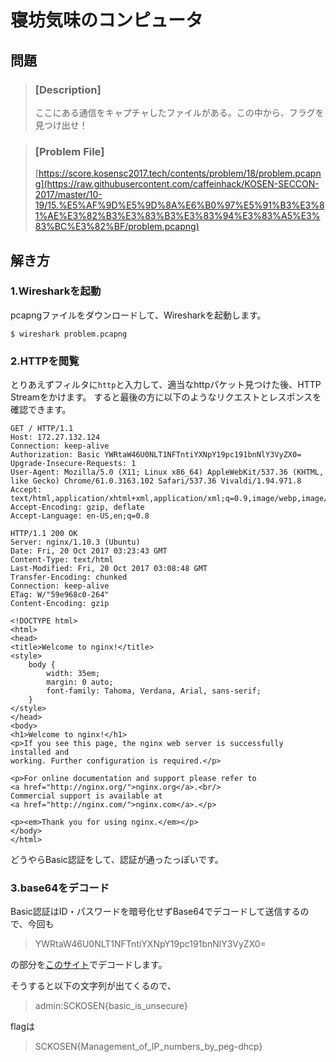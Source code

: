 # 寝坊気味のコンピュータ
## 問題
> ### [Description]
> ここにある通信をキャプチャしたファイルがある。この中から、フラグを見つけ出せ！

> ### [Problem File]
> [https://score.kosensc2017.tech/contents/problem/18/problem.pcapng](https://raw.githubusercontent.com/caffeinhack/KOSEN-SECCON-2017/master/10-19/15.%E5%AF%9D%E5%9D%8A%E6%B0%97%E5%91%B3%E3%81%AE%E3%82%B3%E3%83%B3%E3%83%94%E3%83%A5%E3%83%BC%E3%82%BF/problem.pcapng)

## 解き方
### 1.Wiresharkを起動
pcapngファイルをダウンロードして、Wiresharkを起動します。
```
$ wireshark problem.pcapng
```

### 2.HTTPを閲覧
とりあえずフィルタに`http`と入力して、適当なhttpパケット見つけた後、HTTP Streamをかけます。
すると最後の方に以下のようなリクエストとレスポンスを確認できます。

```
GET / HTTP/1.1
Host: 172.27.132.124
Connection: keep-alive
Authorization: Basic YWRtaW46U0NLT1NFTntiYXNpY19pc191bnNlY3VyZX0=
Upgrade-Insecure-Requests: 1
User-Agent: Mozilla/5.0 (X11; Linux x86_64) AppleWebKit/537.36 (KHTML, like Gecko) Chrome/61.0.3163.102 Safari/537.36 Vivaldi/1.94.971.8
Accept: text/html,application/xhtml+xml,application/xml;q=0.9,image/webp,image/apng,*/*;q=0.8
Accept-Encoding: gzip, deflate
Accept-Language: en-US,en;q=0.8

HTTP/1.1 200 OK
Server: nginx/1.10.3 (Ubuntu)
Date: Fri, 20 Oct 2017 03:23:43 GMT
Content-Type: text/html
Last-Modified: Fri, 20 Oct 2017 03:08:48 GMT
Transfer-Encoding: chunked
Connection: keep-alive
ETag: W/"59e968c0-264"
Content-Encoding: gzip

<!DOCTYPE html>
<html>
<head>
<title>Welcome to nginx!</title>
<style>
    body {
        width: 35em;
        margin: 0 auto;
        font-family: Tahoma, Verdana, Arial, sans-serif;
    }
</style>
</head>
<body>
<h1>Welcome to nginx!</h1>
<p>If you see this page, the nginx web server is successfully installed and
working. Further configuration is required.</p>

<p>For online documentation and support please refer to
<a href="http://nginx.org/">nginx.org</a>.<br/>
Commercial support is available at
<a href="http://nginx.com/">nginx.com</a>.</p>

<p><em>Thank you for using nginx.</em></p>
</body>
</html>
```

どうやらBasic認証をして、認証が通ったっぽいです。


### 3.base64をデコード
Basic認証はID・パスワードを暗号化せずBase64でデコードして送信するので、今回も
> YWRtaW46U0NLT1NFTntiYXNpY19pc191bnNlY3VyZX0=

の部分を[このサイト](https://base64encode.uic.jp/)でデコードします。

そうすると以下の文字列が出てくるので、
> admin:SCKOSEN{basic_is_unsecure}

flagは
> SCKOSEN{Management_of_IP_numbers_by_peg-dhcp}
